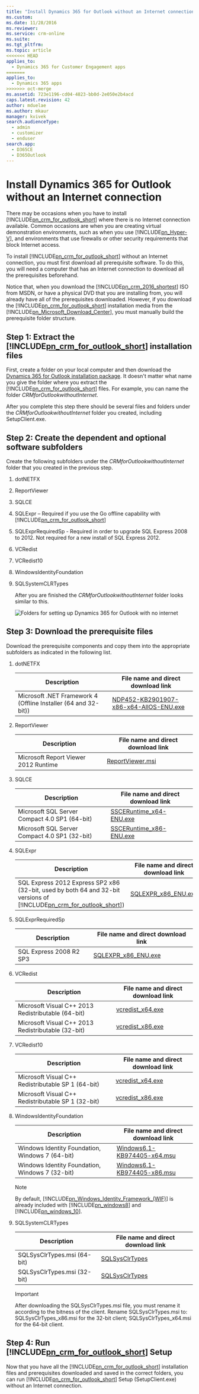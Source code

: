```yaml
---
title: "Install Dynamics 365 for Outlook without an Internet connection | MicrosoftDocs"
ms.custom:
ms.date: 11/28/2016
ms.reviewer:
ms.service: crm-online
ms.suite:
ms.tgt_pltfrm:
ms.topic: article
<<<<<<< HEAD
applies_to:
  - Dynamics 365 for Customer Engagement apps
=======
applies_to: 
  - Dynamics 365 apps 
>>>>>>> oct-merge
ms.assetid: 723e1196-cd04-4823-bb0d-2e050e2b4acd
caps.latest.revision: 42
author: mduelae
ms.author: mkaur
manager: kvivek
search.audienceType:
  - admin
  - customizer
  - enduser
search.app:
  - D365CE
  - D365Outlook
---
```

# Install Dynamics 365 for Outlook without an Internet connection
There may be occasions when you have to install [!INCLUDE[pn_crm_for_outlook_short](../../includes/pn-crm-for-outlook-short.md)] where there is no Internet connection available. Common occasions are when you are creating virtual demonstration environments, such as when you use [!INCLUDE[pn_Hyper-V](../../includes/pn-hyper-v.md)], and environments that use firewalls or other security requirements that block Internet access.

 To install [!INCLUDE[pn_crm_for_outlook_short](../../includes/pn-crm-for-outlook-short.md)] without an Internet connection, you must first download all prerequisite software. To do this, you will need a computer that has an Internet connection to download all the prerequisites beforehand.

 Notice that, when you download the [!INCLUDE[pn_crm_2016_shortest](../../includes/pn-crm-2016-shortest.md)] ISO from MSDN, or have a physical DVD that you are installing from, you will already have all of the prerequisites downloaded. However, if you download the [!INCLUDE[pn_crm_for_outlook_short](../../includes/pn-crm-for-outlook-short.md)] installation media from the [!INCLUDE[pn_Microsoft_Download_Center](../../includes/pn-microsoft-download-center.md)], you must manually build the prerequisite folder structure.

<a name="BKMK_1_create_redist"></a>
## Step 1: Extract the [!INCLUDE[pn_crm_for_outlook_short](../../includes/pn-crm-for-outlook-short.md)] installation files
 First, create a folder on your local computer and then download the [Dynamics 365 for Outlook installation package](https://www.microsoft.com/download/details.aspx?id=50370). It doesn't matter what name you give the folder where you extract the [!INCLUDE[pn_crm_for_outlook_short](../../includes/pn-crm-for-outlook-short.md)] files.  For example, you can name the folder *CRMforOutlookwithoutInternet*.

 After you complete this step there should be several files and folders under the *CRMforOutlookwithoutInternet* folder you created,  including SetupClient.exe.

<a name="BKMK_2createSub"></a>
## Step 2: Create the dependent and optional software subfolders
 Create the following subfolders under the *CRMforOutlookwithoutInternet* folder that you created in the previous step.

1. dotNETFX

2. ReportViewer

3. SQLCE

4. SQLExpr – Required if you use the Go offline capability with [!INCLUDE[pn_crm_for_outlook_short](../../includes/pn-crm-for-outlook-short.md)]

5. SQLExprRequiredSp - Required in order to upgrade SQL Express 2008 to 2012. Not required for a new install of SQL Express 2012.

6. VCRedist

7. VCRedist10

8. WindowsIdentityFoundation

9. SQLSystemCLRTypes

   After you are finished the  *CRMforOutlookwithoutInternet* folder looks similar to this.

   ![Folders for setting up Dynamics 365 for Outlook with no internet](../media/itpro-crm-for-outlook-no-internet-setup.png "Folders for setting up Dynamics 365 for Outlook with no internet")

<a name="BKMK_3download"></a>
## Step 3: Download the prerequisite files
 Download the prerequisite components and copy them into the appropriate subfolders as indicated in the following list.

1. dotNETFX


   |                          Description                           |                            File name and direct download link                             |
   |----------------------------------------------------------------|-------------------------------------------------------------------------------------------|
   | Microsoft .NET Framework 4 (Offline Installer (64 and 32-bit)) | [NDP452-KB2901907-x86-x64-AllOS-ENU.exe](https://go.microsoft.com/fwlink/p/?LinkId=328855) |


2. ReportViewer


   |             Description              |                 File name and direct download link                  |
   |--------------------------------------|---------------------------------------------------------------------|
   | Microsoft Report Viewer 2012 Runtime | [ReportViewer.msi](https://go.microsoft.com/fwlink/p/?LinkId=390736) |


3. SQLCE


   |                  Description                  |                     File name and direct download link                     |
   |-----------------------------------------------|----------------------------------------------------------------------------|
   | Microsoft SQL Server Compact 4.0 SP1 (64-bit) | [SSCERuntime_x64-ENU.exe](https://go.microsoft.com/fwlink/p/?LinkId=253118) |
   | Microsoft SQL Server Compact 4.0 SP1 (32-bit) | [SSCERuntime_x86-ENU.exe](https://go.microsoft.com/fwlink/p/?LinkId=253117) |


4. SQLExpr


   |                                                                            Description                                                                             |                   File name and direct download link                   |
   |--------------------------------------------------------------------------------------------------------------------------------------------------------------------|------------------------------------------------------------------------|
   | SQL Express 2012 Express SP2 x86 (32-bit, used by both 64 and 32-bit versions of [!INCLUDE[pn_crm_for_outlook_short](../../includes/pn-crm-for-outlook-short.md)]) | [SQLEXPR_x86_ENU.exe](https://go.microsoft.com/fwlink/p/?LinkId=403076) |


5. SQLExprRequiredSp


   |       Description       |                   File name and direct download link                   |
   |-------------------------|------------------------------------------------------------------------|
   | SQL Express 2008 R2 SP3 | [SQLEXPR_x86_ENU.exe](https://go.microsoft.com/fwlink/p/?LinkId=403077) |


6. VCRedist


   |                    Description                     |                 File name and direct download link                  |
   |----------------------------------------------------|---------------------------------------------------------------------|
   | Microsoft Visual C++ 2013 Redistributable (64-bit) | [vcredist_x64.exe](https://go.microsoft.com/fwlink/p/?LinkId=402059) |
   | Microsoft Visual C++ 2013 Redistributable (32-bit) | [vcredist_x86.exe](https://go.microsoft.com/fwlink/p/?LinkId=402042) |


7. VCRedist10


   |                    Description                     |                 File name and direct download link                  |
   |----------------------------------------------------|---------------------------------------------------------------------|
   | Microsoft Visual C++ Redistributable SP 1 (64-bit) | [vcredist_x64.exe](https://go.microsoft.com/fwlink/p/?LinkId=404264) |
   | Microsoft Visual C++ Redistributable SP 1 (32-bit) | [vcredist_x86.exe](https://go.microsoft.com/fwlink/p/?LinkId=404261) |


8. WindowsIdentityFoundation

   |Description|File name and direct download link|
   |-----------------|----------------------------------------|
   |Windows Identity Foundation, Windows 7 (64-bit)|[Windows6.1-KB974405-x64.msu](https://go.microsoft.com/fwlink/p/?LinkId=190780)|
   |Windows Identity Foundation, Windows 7 (32-bit)|[Windows6.1-KB974405-x86.msu](https://go.microsoft.com/fwlink/p/?LinkId=190781)|

   > [!NOTE]
   >  By default, [!INCLUDE[pn_Windows_Identity_Framework_(WIF)](../../includes/pn-windows-identity-framework-wif.md)] is already included with [!INCLUDE[pn_windows8](../../includes/pn-windows8.md)] and [!INCLUDE[pn_windows_10](../../includes/pn-windows-10.md)].

9. SQLSystemCLRTypes

    |Description|File name and direct download link|
    |-----------------|----------------------------------------|
    |SQLSysClrTypes.msi (64-bit)|[SQLSysClrTypes](https://go.microsoft.com/fwlink/p/?LinkID=188392)|
    |SQLSysClrTypes.msi (32-bit)|[SQLSysClrTypes](https://go.microsoft.com/fwlink/p/?LinkId=390735)|

    > [!IMPORTANT]
    >  After downloading the SQLSysClrTypes.msi file, you must rename it according to the bitness of the client. Rename SQLSysClrTypes.msi to: SQLSysClrTypes_x86.msi for the 32-bit client; SQLSysClrTypes_x64.msi for the 64-bit client.

<a name="BKMK_4RunSetup"></a>
## Step 4: Run [!INCLUDE[pn_crm_for_outlook_short](../../includes/pn-crm-for-outlook-short.md)] Setup
 Now that you have all the [!INCLUDE[pn_crm_for_outlook_short](../../includes/pn-crm-for-outlook-short.md)] installation files and prerequisites downloaded and saved in the correct folders, you can run [!INCLUDE[pn_crm_for_outlook_short](../../includes/pn-crm-for-outlook-short.md)] Setup (SetupClient.exe) without an Internet connection.

